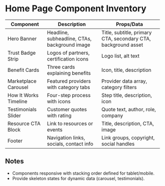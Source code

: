 # Home Page Component Inventory

| Component | Description | Props/Data |
| --- | --- | --- |
| Hero Banner | Headline, subheadline, CTAs, background image | Title, subtitle, primary CTA, secondary CTA, background asset |
| Trust Badge Strip | Logos of partners, certification icons | Logo list, alt text |
| Benefit Cards | Three cards explaining benefits | Icon, title, description |
| Marketplace Carousel | Featured providers with category tabs | Provider data array, category filters |
| How It Works Timeline | Four-step process with icons | Step title, description, icon |
| Testimonials Slider | Customer quotes with rating | Quote text, author, role, company |
| Resource CTA Block | Link to resources or events | Title, description, CTA, image |
| Footer | Navigation links, socials, contact info | Link groups, copyright, social handles |

## Notes
- Components responsive with stacking order defined for tablet/mobile.
- Provide skeleton states for dynamic data (carousel, testimonials).
